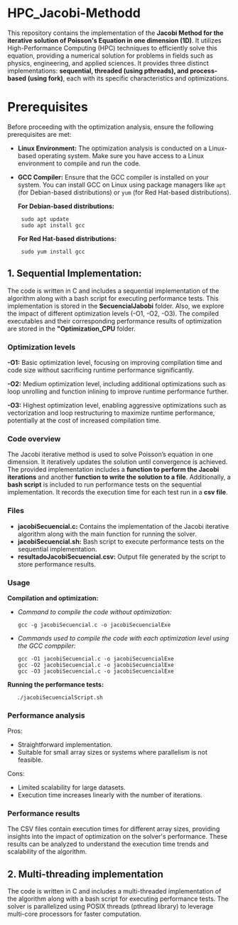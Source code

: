 # HPC_Jacobi-Methodd
This repository contains the implementation of the **Jacobi Method for the iterative solution of Poisson's Equation in one dimension (1D)**. It utilizes High-Performance Computing (HPC) techniques to efficiently solve this equation, providing a numerical solution for problems in fields such as physics, engineering, and applied sciences. It provides three distinct implementations: **sequential, threaded (using pthreads), and process-based (using fork)**, each with its specific characteristics and optimizations.

# Prerequisites

Before proceeding with the optimization analysis, ensure the following prerequisites are met:
* **Linux Environment:** The optimization analysis is conducted on a Linux-based operating system. Make sure you have access to a Linux environment to compile and run the code.
* **GCC Compiler:**  Ensure that the GCC compiler is installed on your system. You can install GCC on Linux using package managers like `apt` (for Debian-based distributions) or `yum` (for Red Hat-based distributions). 

   **For Debian-based distributions:**
  
       sudo apt update
       sudo apt install gcc

    **For Red Hat-based distributions:**
  
       sudo yum install gcc

## 1. Sequential Implementation: 
The code is written in C and includes a sequential implementation of the algorithm along with a bash script for executing performance tests. This implementation is stored in the **SecuencialJabobi** folder. Also, we explore the impact of different optimization levels (-O1, -O2, -O3). The compiled executables and their corresponding performance results of optimization are stored in the **"Optimization_CPU** folder.

### Optimization levels
  **-O1:** Basic optimization level, focusing on improving compilation time and code size without sacrificing runtime performance significantly.
  
  **-O2:** Medium optimization level, including additional optimizations such as loop unrolling and function inlining to improve runtime performance further.
  
  **-O3:** Highest optimization level, enabling aggressive optimizations such as vectorization and loop restructuring to maximize runtime performance, potentially at the cost of increased compilation time.

### Code overview
The Jacobi iterative method is used to solve Poisson’s equation in one dimension. It iteratively updates the solution until convergence is achieved. The provided implementation includes a **function to perform the Jacobi iterations** and another **function to write the solution to a file**. Additionally, a **bash script** is included to run performance tests on the sequential implementation. It records the execution time for each test run in a **csv file**.

### Files
  * **jacobiSecuencial.c:** Contains the implementation of the Jacobi iterative algorithm along with the main function for running the solver.
  * **jacobiSecuencial.sh:** Bash script to execute performance tests on the sequential implementation.
  * **resultadoJacobiSecuencial.csv:** Output file generated by the script to store performance results.

### Usage
  **Compilation and optimization:** 
  
  * _Command to compile the code without optimization:_
    
        gcc -g jacobiSecuencial.c -o jacobiSecuencialExe
    
            
  * _Commands used to compile the code with each optimization level using the GCC comppiler:_
  
        gcc -O1 jacobiSecuencial.c -o jacobiSecuencialExe
        gcc -O2 jacobiSecuencial.c -o jacobiSecuencialExe
        gcc -O3 jacobiSecuencial.c -o jacobiSecuencialExe
        
  **Running the performance tests:** 
   
       ./jacobiSecuencialScript.sh

### Performance analysis
Pros:
  * Straightforward implementation. 
  * Suitable for small array sizes or systems where parallelism is not feasible.
    
Cons:
   * Limited scalability for large datasets.
   * Execution time increases linearly with the number of iterations.

### Performance results
The CSV files contain execution times for different array sizes, providing insights into the impact of optimization on the solver's performance. These results can be analyzed to understand the execution time trends and scalability of the algorithm.

## 2. Multi-threading implementation
The code is written in C and includes a multi-threaded implementation of the algorithm along with a bash script for executing performance tests. The solver is parallelized using POSIX threads (pthread library) to leverage multi-core processors for faster computation.











    
